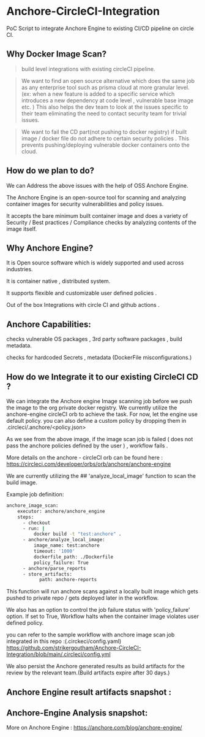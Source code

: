 # Anchore-CircleCI-Integration
PoC Script to integrate Anchore Engine to existing CI/CD pipeline on circle CI.

## Why Docker Image Scan? 

> build level integrations with existing circleCI pipeline.

> We want to find an open source alternative which does the same job as any enterprise tool such as prisma cloud at more granular level. (ex:  when a new feature is added to a specific service which introduces a new dependency at code level , vulnerable base image etc. ) This also helps the dev team to look at the issues specific to their team eliminating the need to contact security team for trivial issues.

> We want to fail the CD part(not pushing to docker registry) if built image / docker file do not adhere to certain security policies . This prevents pushing/deploying vulnerable docker containers onto the cloud.

## How do we plan to do? 

We can Address the above issues with the help of OSS Anchore Engine. 

The Anchore Engine is an open-source tool for scanning and analyzing container images for security vulnerabilities and policy issues. 

It accepts the bare minimum built container image and does a variety of Security / Best practices / Compliance checks by analyzing contents of the image itself.

## Why Anchore Engine?
It is Open source software which is widely supported and used across industries.

It is container native , distributed system. 

It supports  flexible and customizable user defined policies .

Out of the box Integrations with circle CI and github actions . 

## Anchore Capabilities:
checks vulnerable OS packages , 3rd party software packages , build metadata.

checks for hardcoded Secrets , metadata (DockerFile misconfigurations.)

## How do we Integrate it to our existing CircleCI CD ?

We can integrate the Anchore engine Image scanning job before we push the image to the org private docker registry. We currently utilize the anchore-engine circleCI orb to achieve the task.
For now, let the engine use default policy. you can also define a custom policy by dropping them in .circleci/.anchore/<policy.json>

As we see from the above image, if the image scan job is failed ( does not pass the anchore policies defined by the user ) , workflow fails .

More details on the anchore - circleCI  orb can be found here : https://circleci.com/developer/orbs/orb/anchore/anchore-engine

We are currently utilizing the ## 'analyze_local_image' function to scan the build image. 

Example job definition: 

```bash
anchore_image_scan:
    executor: anchore/anchore_engine
    steps:
      - checkout
      - run: |
          docker build -t "test:anchore" .
      - anchore/analyze_local_image:
          image_name: test:anchore
          timeout: '1000'
          dockerfile_path: ./Dockerfile
          policy_failure: True
      - anchore/parse_reports
      - store_artifacts:
            path: anchore-reports
```

This function will run anchore scans against a locally built image which gets pushed to private repo / gets deployed later in the workflow.


We also has an option to control the job failure status with 'policy_failure' option. If set to True, Workflow halts when the container image violates user defined policy. 

you can refer to the sample workflow with anchore image scan job integrated in this repo :(.circkeci/config.yaml) https://github.com/strikergoutham/Anchore-CircleCI-Integration/blob/main/.circleci/config.yml

We also persist the Anchore generated results as build artifacts for the review by the relevant team.(Build artifacts expire after 30 days.)
## Anchore Engine result artifacts snapshot : 

## Anchore-Engine Analysis snapshot:

More on Anchore Engine : 
https://anchore.com/blog/anchore-engine/
